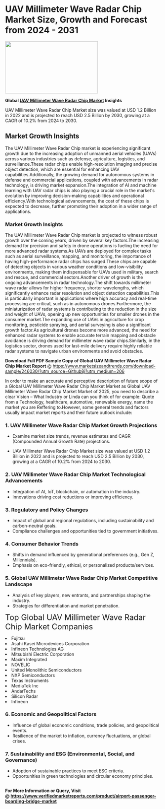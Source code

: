 <H1>UAV Millimeter Wave Radar Chip Market Size, Growth and Forecast from 2024 - 2031</H1><img class="aligncenter size-medium wp-image-584254" src="https://thirdeyenews.in/wp-content/uploads/2024/09/Global-Market-Research-300x168.jpeg" alt="" width="300" height="168" /><p><strong>Global&nbsp;<a href="https://www.marketsizeandtrends.com/download-sample/246030/?utm_source=Github8j?utm_medium=206">UAV Millimeter Wave Radar Chip Market</a> Insights</strong></p><p>UAV Millimeter Wave Radar Chip Market size was valued at USD 1.2 Billion in 2022 and is projected to reach USD 2.5 Billion by 2030, growing at a CAGR of 10.2% from 2024 to 2030.</p><p><h2>Market Growth Insights</h2> The UAV Millimeter Wave Radar Chip market is experiencing significant growth due to the increasing adoption of unmanned aerial vehicles (UAVs) across various industries such as defense, agriculture, logistics, and surveillance.These radar chips enable high-resolution imaging and precise object detection, which are essential for enhancing UAV capabilities.Additionally, the growing demand for autonomous systems in defense and commercial applications, coupled with advancements in radar technology, is driving market expansion.The integration of AI and machine learning with UAV radar chips is also playing a crucial role in the market's evolution by improving decision-making capabilities and operational efficiency.With technological advancements, the cost of these chips is expected to decrease, further promoting their adoption in a wider range of applications.<h3>Market Growth Insights</h3> The UAV Millimeter Wave Radar Chip market is projected to witness robust growth over the coming years, driven by several key factors.The increasing demand for precision and safety in drone operations is fueling the need for more advanced radar systems.As UAVs are deployed for complex tasks such as aerial surveillance, mapping, and monitoring, the importance of having high-performance radar chips has surged.These chips are capable of detecting objects in various weather conditions and low-visibility environments, making them indispensable for UAVs used in military, search and rescue, and commercial sectors.Another driver of growth is the ongoing advancements in radar technology.The shift towards millimeter wave radar allows for higher frequency, shorter wavelengths, which significantly enhance radar resolution and object detection capabilities.This is particularly important in applications where high accuracy and real-time processing are critical, such as in autonomous drones.Furthermore, the miniaturization of radar systems is contributing to the reduction in the size and weight of UAVs, opening up new opportunities for smaller drones in the consumer market.The expanding use of UAVs in agriculture for crop monitoring, pesticide spraying, and aerial surveying is also a significant growth factor.As agricultural drones become more advanced, the need for enhanced radar systems to enable accurate terrain mapping and obstacle avoidance is driving demand for millimeter wave radar chips.Similarly, in the logistics sector, drones used for last-mile delivery require highly reliable radar systems to navigate urban environments and avoid obstacles.<p><span class=""><strong>Download Full PDF Sample Copy of Global UAV Millimeter Wave Radar Chip Market Report</strong> @ <a href="https://www.marketsizeandtrends.com/download-sample/246030/?utm_source=Github8j?utm_medium=206" target="_blank">https://www.marketsizeandtrends.com/download-sample/246030/?utm_source=Github8j?utm_medium=206</a></span></p><p>In order to make an accurate and perceptive description of future scope of a Global&nbsp;UAV Millimeter Wave Radar Chip Market Market as Global&nbsp;UAV Millimeter Wave Radar Chip Market Market of 2025, you need to describe a clear Vision &ndash; What Industry or Linda can you think of for example: Quote from a Technology, healthcare, automotive, renewable energy, name the market you are Reffering to.However, some general trends and factors usually impact market reports and their future outlook include:</p><h3>1.&nbsp;<strong>UAV Millimeter Wave Radar Chip Market Growth Projections</strong></h3><ul><li>Examine market size trends, revenue estimates and CAGR (Compounded Annual Growth Rate) projections.</li><li><p>UAV Millimeter Wave Radar Chip Market size was valued at USD 1.2 Billion in 2022 and is projected to reach USD 2.5 Billion by 2030, growing at a CAGR of 10.2% from 2024 to 2030.</p></li></ul><h3>2.&nbsp;<strong>UAV Millimeter Wave Radar Chip Market Technological Advancements</strong></h3><ul><li>Integration of AI, IoT, blockchain, or automation in the industry.</li><li>Innovations driving cost reductions or improving efficiency.</li></ul><h3>3.&nbsp;<strong>Regulatory and Policy Changes</strong></h3><ul><li>Impact of global and regional regulations, including sustainability and carbon-neutral goals.</li><li>Compliance challenges and opportunities tied to government initiatives.</li></ul><h3>4.&nbsp;<strong>Consumer Behavior Trends</strong></h3><ul><li>Shifts in demand influenced by generational preferences (e.g., Gen Z, Millennials).</li><li>Emphasis on eco-friendly, ethical, or personalized products/services.</li></ul><h3>5.&nbsp;<strong>Global UAV Millimeter Wave Radar Chip Market Competitive Landscape</strong></h3><ul><li>Analysis of key players, new entrants, and partnerships shaping the industry.</li><li>Strategies for differentiation and market penetration.</li></ul><p data-pm-slice="1 1 []"><span style="color: inherit; font-family: inherit; font-size: 25px;">Top Global UAV Millimeter Wave Radar Chip Market Companies</span></p><div class="" data-test-id=""><p><li>Fujitsu</li><li> Asahi Kasei Microdevices Corporation</li><li> Infineon Technologies AG</li><li> Mitsubishi Electric Corporation</li><li> Maxim Integrated</li><li> NOVELIC</li><li> United Monolithic Semiconductors</li><li> NXP Semiconductors</li><li> Texas Instruments</li><li> MediaTek Inc</li><li> AndarTechs</li><li> Silicon Radar</li><li> Infineon</li></p></div><h3>6.&nbsp;<strong>Economic and Geopolitical Factors</strong></h3><ul><li>Influence of global economic conditions, trade policies, and geopolitical events.</li><li>Resilience of the market to inflation, currency fluctuations, or global crises.</li></ul><h3>7.&nbsp;<strong>Sustainability and ESG (Environmental, Social, and Governance)</strong></h3><ul><li>Adoption of sustainable practices to meet ESG criteria.</li><li>Opportunities in green technologies and circular economy principles.</li></ul><h2><strong style="font-size: 14px;">For More Information or Query, Visit @&nbsp;</strong><a style="background-color: #ffffff; font-size: 14px;" href="https://www.marketsizeandtrends.com/report/uav-millimeter-wave-radar-chip-market/" target="_blank">https://www.verifiedmarketreports.com/product/airport-passenger-boarding-bridge-market</a></h2>